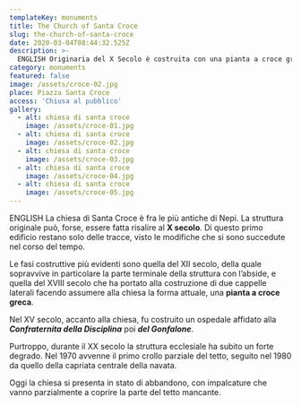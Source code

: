 ```yaml
---
templateKey: monuments
title: The Church of Santa Croce
slug: the-church-of-santa-croce
date: 2020-03-04T08:44:32.525Z
description: >-
  ENGLISH Originaria del X Secolo è costruita con una pianta a croce greca e nel XV Secolo fu affiancata da un ospedale affidato alla Confraternita della Disciplina.
category: monuments
featured: false
image: /assets/croce-02.jpg
place: Piazza Santa Croce
access: 'Chiusa al pubblico'
gallery:
  - alt: chiesa di santa croce
    image: /assets/croce-01.jpg
  - alt: chiesa di santa croce
    image: /assets/croce-02.jpg
  - alt: chiesa di santa croce
    image: /assets/croce-03.jpg
  - alt: chiesa di santa croce
    image: /assets/croce-04.jpg
  - alt: chiesa di santa croce
    image: /assets/croce-05.jpg
---
```

ENGLISH La chiesa di Santa Croce è fra le più antiche di Nepi. La struttura originale può, forse, essere fatta risalire al **X secolo**. Di questo primo edificio restano solo delle tracce, visto le modifiche che si sono succedute nel corso del tempo.

Le fasi costruttive più evidenti sono quella del XII secolo, della quale sopravvive in particolare la parte terminale della struttura con l’abside, e quella del XVIII secolo che ha portato alla costruzione di due cappelle laterali facendo assumere alla chiesa la forma attuale, una **pianta a croce greca**.

Nel XV secolo, accanto alla chiesa, fu costruito un ospedale affidato alla _**Confraternita della Disciplina**_ poi _**del Gonfalone**_.

Purtroppo, durante il XX secolo la struttura ecclesiale ha subito un forte degrado. Nel 1970 avvenne il primo crollo parziale del tetto, seguito nel 1980 da quello della capriata centrale della navata.

Oggi la chiesa si presenta in stato di abbandono, con impalcature che vanno parzialmente a coprire la parte del tetto mancante.